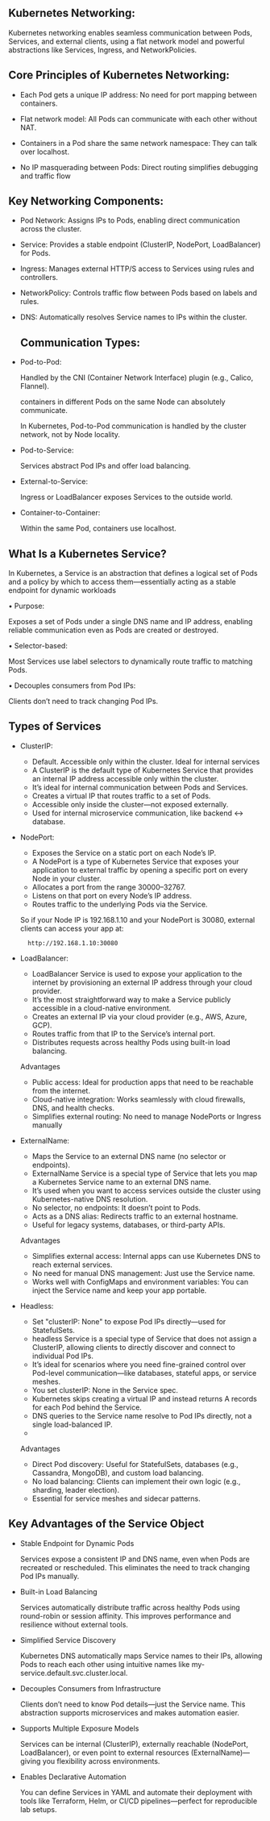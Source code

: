 Kubernetes Networking:
---------------------

Kubernetes networking enables seamless communication between Pods, Services, and external clients, using a flat network model and powerful abstractions like Services, Ingress, and NetworkPolicies.

Core Principles of Kubernetes Networking:
-----------------------------------------

- Each Pod gets a unique IP address:
  No need for port mapping between containers.

- Flat network model:
  All Pods can communicate with each other without NAT.

- Containers in a Pod share the same network namespace:
  They can talk over localhost.

- No IP masquerading between Pods: 
  Direct routing simplifies debugging and traffic flow

Key Networking Components:
--------------------------
- Pod Network:
  Assigns IPs to Pods, enabling direct communication across the cluster.

- Service:
  Provides a stable endpoint (ClusterIP, NodePort, LoadBalancer) for Pods.

- Ingress:
  Manages external HTTP/S access to Services using rules and controllers.

- NetworkPolicy:
  Controls traffic flow between Pods based on labels and rules.

- DNS:
  Automatically resolves Service names to IPs within the cluster.



  Communication Types:
  ---------------------

- Pod-to-Pod:
  
  Handled by the CNI (Container Network Interface) plugin (e.g., Calico, Flannel).
  
  containers in different Pods on the same Node can absolutely communicate.
  
  In Kubernetes, Pod-to-Pod communication is handled by the cluster network, not by Node locality.

- Pod-to-Service:
  
  Services abstract Pod IPs and offer load balancing.

- External-to-Service:
 
  Ingress or LoadBalancer exposes Services to the outside world.

- Container-to-Container:
  
  Within the same Pod, containers use localhost.

What Is a Kubernetes Service?
-----------------------------

In Kubernetes, a Service is an abstraction that defines a logical set of Pods and a policy by which to access them—essentially acting as a stable endpoint for dynamic workloads


• Purpose: 

  Exposes a set of Pods under a single DNS name and IP address, enabling reliable communication even as Pods are created or destroyed.

• Selector-based: 
  
  Most Services use label selectors to dynamically route traffic to matching Pods.

• Decouples consumers from Pod IPs:
 
 Clients don’t need to track changing Pod IPs.

Types of Services
-----------------

- ClusterIP:
  
  *  Default. Accessible only within the cluster. Ideal for internal services
  *  A ClusterIP is the default type of Kubernetes Service that provides an internal IP address accessible only within the cluster.
  *  It’s ideal for internal communication between Pods and Services.
  *  Creates a virtual IP that routes traffic to a set of Pods.
  *  Accessible only inside the cluster—not exposed externally.
  *  Used for internal microservice communication, like backend ↔ database.


- NodePort:
  
   * Exposes the Service on a static port on each Node’s IP.
   * A NodePort is a type of Kubernetes Service that exposes your application to external traffic by opening a specific port on every Node in your cluster.
   * Allocates a port from the range 30000–32767.
   * Listens on that port on every Node’s IP address.
   * Routes traffic to the underlying Pods via the Service.
 
  So if your Node IP is 192.168.1.10 and your NodePort is 30080, external clients can access your app at:

        http://192.168.1.10:30080

- LoadBalancer:

    * LoadBalancer Service is used to expose your application to the internet by provisioning an external IP address through your cloud provider.
    * It’s the most straightforward way to make a Service publicly accessible in a cloud-native environment.
    * Creates an external IP via your cloud provider (e.g., AWS, Azure, GCP).
    * Routes traffic from that IP to the Service’s internal port.
    * Distributes requests across healthy Pods using built-in load balancing.
  
  Advantages
   * Public access: Ideal for production apps that need to be reachable from the internet.
   * Cloud-native integration: Works seamlessly with cloud firewalls, DNS, and health checks.
   * Simplifies external routing: No need to manage NodePorts or Ingress manually

- ExternalName:
  
  *  Maps the Service to an external DNS name (no selector or endpoints).
  *   ExternalName Service is a special type of Service that lets you map a Kubernetes Service name to an external DNS name.
  *   It’s used when you want to access services outside the cluster using Kubernetes-native DNS resolution.
  *   No selector, no endpoints: It doesn’t point to Pods.
  *   Acts as a DNS alias: Redirects traffic to an external hostname.
  *   Useful for legacy systems, databases, or third-party APIs.
  
   Advantages
  * Simplifies external access:  Internal apps can use Kubernetes DNS to reach external services.
  * No need for manual DNS management: Just use the Service name.
  *	Works well with ConfigMaps and environment variables: You can inject the Service name and keep your app portable.



- Headless:
  
    * Set "clusterIP: None" to expose Pod IPs directly—used for StatefulSets.
    *  headless Service is a special type of Service that does not assign a ClusterIP, allowing clients to directly discover and connect to individual Pod IPs.
    *  It’s ideal for scenarios where you need fine-grained control over Pod-level communication—like databases, stateful apps, or service meshes.
    * You set clusterIP: None in the Service spec.
    *  Kubernetes skips creating a virtual IP and instead returns A records for each Pod behind the Service.
    *   DNS queries to the Service name resolve to Pod IPs directly, not a single load-balanced IP.
    *   
   Advantages

   * Direct Pod discovery: Useful for StatefulSets, databases (e.g., Cassandra, MongoDB), and custom load balancing.
   * No load balancing: Clients can implement their own logic (e.g., sharding, leader election).
   * Essential for service meshes and sidecar patterns.



Key Advantages of the Service Object
------------------------------------
- Stable Endpoint for Dynamic Pods
  
   Services expose a consistent IP and DNS name, even when Pods are recreated or rescheduled.
   This eliminates the need to track changing Pod IPs manually.

- Built-in Load Balancing
 
  Services automatically distribute traffic across healthy Pods using round-robin or session affinity.
  This improves performance and resilience without external tools.

- Simplified Service Discovery

  Kubernetes DNS automatically maps Service names to their IPs, allowing Pods to reach each other using intuitive names like my-service.default.svc.cluster.local.

- Decouples Consumers from Infrastructure
  
  Clients don’t need to know Pod details—just the Service name. This abstraction supports microservices and makes automation easier.

- Supports Multiple Exposure Models
  
  Services can be internal (ClusterIP), externally reachable (NodePort, LoadBalancer), or even point to external resources (ExternalName)—giving you flexibility across environments.

- Enables Declarative Automation
  
  You can define Services in YAML and automate their deployment with tools like Terraform, Helm, or CI/CD pipelines—perfect for reproducible lab setups.



